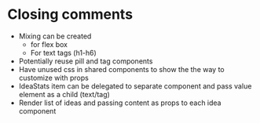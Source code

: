 # Closing comments

- Mixing can be created
  - for flex box
  - For text tags (h1-h6)
- Potentially reuse pill and tag components
- Have unused css in shared components to show the the way to customize with props
- IdeaStats item can be delegated to separate component and pass value element as a child (text/tag)
- Render list of ideas and passing content as props to each idea component
